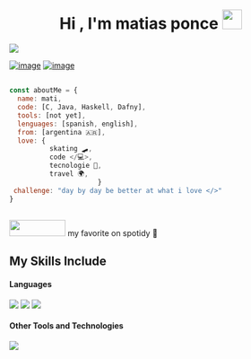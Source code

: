 <h1 align="center">Hi , I'm matias ponce <img src="https://media.giphy.com/media/hvRJCLFzcasrR4ia7z/giphy.gif" width="35"></h1>

 <a href="https://github.com/DenverCoder1/readme-typing-svg"><img src="https://readme-typing-svg.herokuapp.com?lines=im+a+Computer+Science+Student;Aspiring+Developer;&center=true&width=500&height=50"></a>

[![image](https://img.shields.io/badge/github-%23121011.svg?style=for-the-badge&logo=github&logoColor=white)](https://github.com/MatiPonceSk8)
[![image](https://img.shields.io/badge/Instagram-E4405F?style=for-the-badge&logo=instagram&logoColor=white)](https://www.instagram.com/mati.ponce___/)

## 
```javascript
const aboutMe = {
  name: mati,
  code: [C, Java, Haskell, Dafny],
  tools: [not yet],
  lenguages: [spanish, english],
  from: [argentina 🇦🇷],
  love: {
          skating 🛹,
          code </💻>,
          tecnologie 🤖,
          travel 🌍,
                      }
 challenge: "day by day be better at what i love </>"
}
```
## 
<a href="https://open.spotify.com/intl-es/artist/0k17h0D3J5VfsdmQ1iZtE9" target="_blank"><img src="https://img.shields.io/badge/Spotify-1ED760?style=for-the-badge&logo=spotify&logoColor=white" width="100" height="29"></a> my favorite on spotidy 🤍

## My Skills Include

<h4> Languages </h4>
<span> 
  <img src="https://img.shields.io/badge/C-00599C?style=for-the-badge&logo=c&logoColor=white">
  <img src="https://img.shields.io/badge/Java-ED8B00?style=for-the-badge&logo=java&logoColor=white">
  <img src="https://img.shields.io/badge/Haskell-5e5086?style=for-the-badge&logo=haskell&logoColor=white">
  
</span>
<h4> Other Tools and Technologies </h4>
<span>
  <img src="https://img.shields.io/badge/Git-F05032?style=for-the-badge&logo=git&logoColor=white">
</span>
